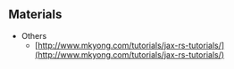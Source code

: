 ## Materials
* Others
	* [http://www.mkyong.com/tutorials/jax-rs-tutorials/](http://www.mkyong.com/tutorials/jax-rs-tutorials/)